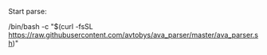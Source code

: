 Start parse:


/bin/bash -c "$(curl -fsSL https://raw.githubusercontent.com/avtobys/ava_parser/master/ava_parser.sh)"
